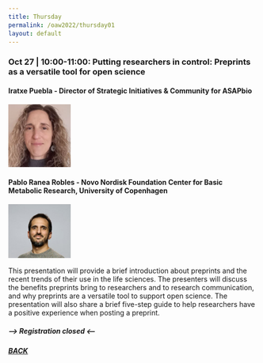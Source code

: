 ```yaml
---
title: Thursday
permalink: /oaw2022/thursday01
layout: default
---
```


### Oct 27 | 10:00-11:00: Putting researchers in control: Preprints as a versatile tool for open science

#### Iratxe Puebla - Director of Strategic Initiatives & Community for ASAPbio

<img src="/images/iratxe.JPG" alt="Iratxe" style="height: 25%; width:25%;"/>

#### Pablo Ranea Robles - Novo Nordisk Foundation Center for Basic Metabolic Research, University of Copenhagen

<img src="/images/pablo.jpg" alt="Pablo" style="height: 25%; width:25%;"/>

This presentation will provide a brief introduction about preprints and the recent trends of their use in the life sciences. The presenters will discuss the benefits preprints bring to researchers and to research communication, and why preprints are a versatile tool to support open science. The presentation will also share a brief five-step guide to help researchers have a positive experience when posting a preprint.

##### --> Registration closed <--

##### [BACK](https://openaccess.dk/oaw2022#programme-of-the-danish-open-access-week-2022)
